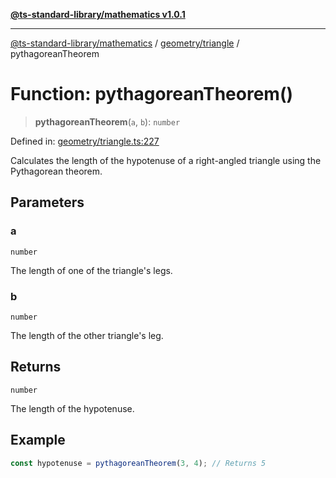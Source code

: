 [**@ts-standard-library/mathematics v1.0.1**](../../../README.md)

***

[@ts-standard-library/mathematics](../../../README.md) / [geometry/triangle](../README.md) / pythagoreanTheorem

# Function: pythagoreanTheorem()

> **pythagoreanTheorem**(`a`, `b`): `number`

Defined in: [geometry/triangle.ts:227](https://github.com/gabaudette/ts-stdlib/blob/7333da76bc775fbabd0907ad8519b912cfc2fe26/packages/mathematics/src/geometry/triangle.ts#L227)

Calculates the length of the hypotenuse of a right-angled triangle
using the Pythagorean theorem.

## Parameters

### a

`number`

The length of one of the triangle's legs.

### b

`number`

The length of the other triangle's leg.

## Returns

`number`

The length of the hypotenuse.

## Example

```typescript
const hypotenuse = pythagoreanTheorem(3, 4); // Returns 5
```
